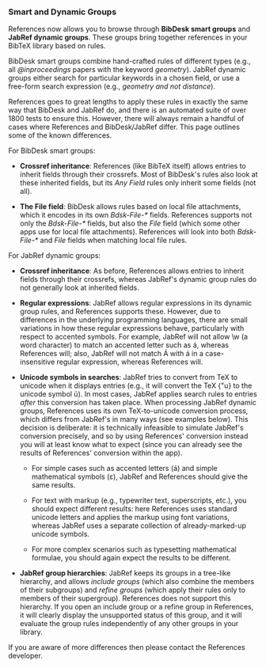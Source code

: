 ### Smart and Dynamic Groups

References now allows you to browse through **BibDesk smart groups** and
**JabRef dynamic groups**. These groups bring together references in your
BibTeX library based on rules.

BibDesk smart groups combine hand-crafted rules of different types (e.g., all
_@inproceedings_ papers with the keyword _geometry_). JabRef dynamic groups
either search for particular keywords in a chosen field, or use a free-form
search expression (e.g., _geometry and not distance_).

References goes to great lengths to apply these rules in exactly the same way
that BibDesk and JabRef do, and there is an automated suite of over 1800 tests
to ensure this. However, there will always remain a handful of cases where
References and BibDesk/JabRef differ. This page outlines some of the known
differences.

For BibDesk smart groups:

- **Crossref inheritance**: References (like BibTeX itself) allows entries to
  inherit fields through their crossrefs. Most of BibDesk's rules also look at
  these inherited fields, but its _Any Field_ rules only inherit some fields
  (not all).

- **The File field**: BibDesk allows rules based on local file attachments,
  which it encodes in its own _Bdsk-File-*_ fields. References supports not
  only the _Bdsk-File-*_ fields, but also the _File_ field (which some other
  apps use for local file attachments). References will look into both
  _Bdsk-File-*_ and _File_ fields when matching local file rules.

For JabRef dynamic groups:

- **Crossref inheritance**: As before, References allows entries to inherit
  fields through their crossrefs, whereas JabRef's dynamic group rules do not
  generally look at inherited fields.

- **Regular expressions**: JabRef allows regular expressions in its dynamic
  group rules, and References supports these. However, due to differences in
  the underlying programming languages, there are small variations in how
  these regular expressions behave, particularly with respect to accented
  symbols. For example, JabRef will not allow \w (a word character) to match
  an accented letter such as á, whereas References will; also, JabRef will not
  match Á with á in a case-insensitive regular expression, whereas References
  will.

- **Unicode symbols in searches**: JabRef tries to convert from TeX to unicode
  when it displays entries (e.g., it will convert the TeX {\"u} to the unicode
  symbol ü). In most cases, JabRef applies search rules to entries _after_
  this conversion has taken place. When processing JabRef dynamic groups,
  References uses its own TeX-to-unicode conversion process, which differs
  from JabRef's in many ways (see examples below). This decision is
  deliberate: it is technically infeasible to simulate JabRef's conversion
  precisely, and so by using References' conversion instead you will at least
  know what to expect (since you can already see the results of References'
  conversion within the app).

  - For simple cases such as accented letters (á) and simple mathematical
    symbols (ε), JabRef and References should give the same results.

  - For text with markup (e.g., typewriter text, superscripts, etc.), you
    should expect different results: here References uses standard unicode
    letters and applies the markup using font variations, whereas JabRef uses
    a separate collection of already-marked-up unicode symbols.

  - For more complex scenarios such as typesetting mathematical formulae, you
    should again expect the results to be different.

- **JabRef group hierarchies**: JabRef keeps its groups in a tree-like
  hierarchy, and allows _include groups_ (which also combine the members of
  their subgroups) and _refine groups_ (which apply their rules only to
  members of their supergroup). References does not support this hierarchy. If
  you open an include group or a refine group in References, it will clearly
  display the unsupported status of this group, and it will evaluate the group
  rules independently of any other groups in your library.

If you are aware of more differences then please contact the References
developer.
